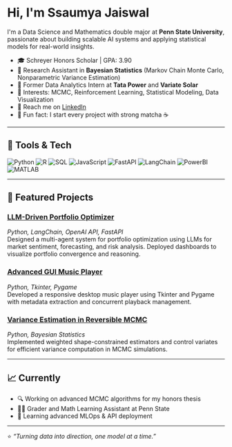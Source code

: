 # Hi, I'm Ssaumya Jaiswal

I'm a Data Science and Mathematics double major at **Penn State University**, passionate about building scalable AI systems and applying statistical models for real-world insights.

- 🎓 Schreyer Honors Scholar | GPA: 3.90
- 🔬 Research Assistant in **Bayesian Statistics** (Markov Chain Monte Carlo, Nonparametric Variance Estimation)
- 💼 Former Data Analytics Intern at **Tata Power** and **Variate Solar**
- 🧠 Interests: MCMC, Reinforcement Learning, Statistical Modeling, Data Visualization
- 💬 Reach me on [LinkedIn](https://www.linkedin.com/in/ssaumya-jaiswal)
- 🎸 Fun fact: I start every project with strong matcha ☕

---

## 🧰 Tools & Tech
![Python](https://img.shields.io/badge/Python-blue?logo=python)
![R](https://img.shields.io/badge/R-grey?logo=r)
![SQL](https://img.shields.io/badge/SQL-orange)
![JavaScript](https://img.shields.io/badge/JavaScript-yellow?logo=javascript)
![FastAPI](https://img.shields.io/badge/FastAPI-teal)
![LangChain](https://img.shields.io/badge/LangChain-blueviolet)
![PowerBI](https://img.shields.io/badge/PowerBI-gold)
![MATLAB](https://img.shields.io/badge/MATLAB-red)

---

## 🚀 Featured Projects

### [LLM-Driven Portfolio Optimizer](#)
*Python, LangChain, OpenAI API, FastAPI*  
Designed a multi-agent system for portfolio optimization using LLMs for market sentiment, forecasting, and risk analysis. Deployed dashboards to visualize portfolio convergence and reasoning.

### [Advanced GUI Music Player](#)
*Python, Tkinter, Pygame*  
Developed a responsive desktop music player using Tkinter and Pygame with metadata extraction and concurrent playback management.

### [Variance Estimation in Reversible MCMC](#)
*Python, Bayesian Statistics*  
Implemented weighted shape-constrained estimators and control variates for efficient variance computation in MCMC simulations.

---

## 📈 Currently
- 🔍 Working on advanced MCMC algorithms for my honors thesis  
- 🧑‍🏫 Grader and Math Learning Assistant at Penn State  
- 🌱 Learning advanced MLOps & API deployment

---

⭐ *“Turning data into direction, one model at a time.”*
